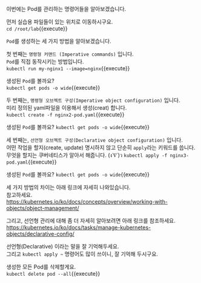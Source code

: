 이번에는 Pod를 관리하는 명령어들을 알아보겠습니다.

먼저 실습용 파일들이 있는 위치로 이동하시구요.  
`cd /root/lab`{{execute}}

`Pod`를 생성하는 세 가지 방법을 알아보겠습니다.

첫 번째는 `명령형 커맨드 (Imperative commands)` 입니다.  
`Pod`를 직접 동작시키는 방법입니다.  
`kubectl run my-nginx1 --image=nginx`{{execute}}

생성된 `Pod`를 볼까요?  
`kubectl get pods -o wide`{{execute}}

두 번째는, `명령형 오브젝트 구성(Imperative object configuration)` 입니다.  
미리 정의된 yaml파일을 이용해서 생성(creat) 합니다.  
`kubectl create -f nginx2-pod.yaml`{{execute}}

생성된 `Pod`를 볼까요?
`kubectl get pods -o wide`{{execute}}

세 번째는, `선언형 오브젝트 구성(Declarative object configuration)` 입니다.  
어떤 작업을 할지(create, update) 명시하지 않고 단순히 `apply`라는 키워드를 씁니다.  
무엇을 할지는 쿠버네티스가 알아서 해줍니다.   (ง˙∇˙)ว
`kubectl apply -f nginx3-pod.yaml`{{execute}}

생성된 `Pod`를 볼까요?
`kubectl get pods -o wide`{{execute}}

세 가지 방법의 차이는 아래 링크에 자세히 나와있습니다.  
참고하세요.  
https://kubernetes.io/ko/docs/concepts/overview/working-with-objects/object-management/

그리고, 선언형 관리에 대해 좀 더 자세히 알아보려면 아래 링크를 참조하세요.  
https://kubernetes.io/ko/docs/tasks/manage-kubernetes-objects/declarative-config/

선언형(Declarative) 이라는 말을 잘 기억해두세요.  
그리고 `kubectl apply ~` 명령어도 많이 쓰이니, 잘 기억해 두시구요.  

생성한 모든 Pod를 삭제할게요.  
`kubectl delete pod --all`{{execute}}
